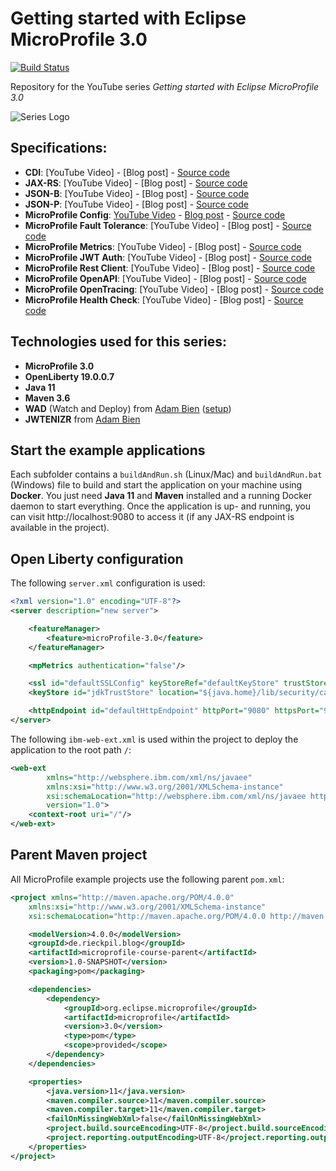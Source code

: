 # Getting started with Eclipse MicroProfile 3.0 

[![Build Status](https://travis-ci.org/rieckpil/getting-started-with-eclipse-microprofile.svg?branch=master)](https://travis-ci.org/rieckpil/getting-started-with-eclipse-microprofile)

Repository for the YouTube series *Getting started with Eclipse MicroProfile 3.0*

![](https://rieckpil.de/wp-content/uploads/2019/08/eclipseMicroProfileGettingStartedYouTubeSeriesLogo.png "Series Logo")

## Specifications:

* **CDI**: [YouTube Video] - [Blog post] - [Source code](https://github.com/rieckpil/getting-started-with-eclipse-microprofile/tree/master/cdi)
* **JAX-RS**: [YouTube Video] - [Blog post] - [Source code](https://github.com/rieckpil/getting-started-with-eclipse-microprofile/tree/master/jax-rs)
* **JSON-B**: [YouTube Video] - [Blog post] - [Source code](https://github.com/rieckpil/getting-started-with-eclipse-microprofile/tree/master/json-b)
* **JSON-P**: [YouTube Video] - [Blog post] - [Source code](https://github.com/rieckpil/getting-started-with-eclipse-microprofile/tree/master/json-p)
* **MicroProfile Config**: [YouTube Video](https://youtu.be/0h3QceSBBiY) - [Blog post](https://rieckpil.de/whatis-eclipse-microprofile-config/) - [Source code](https://github.com/rieckpil/getting-started-with-eclipse-microprofile/tree/master/microprofile-config)
* **MicroProfile Fault Tolerance**: [YouTube Video] - [Blog post] - [Source code](https://github.com/rieckpil/getting-started-with-eclipse-microprofile/tree/master/microprofile-fault-tolerance)
* **MicroProfile Metrics**: [YouTube Video] - [Blog post] - [Source code](https://github.com/rieckpil/getting-started-with-eclipse-microprofile/tree/master/microprofile-metrics)
* **MicroProfile JWT Auth**: [YouTube Video] - [Blog post] - [Source code](https://github.com/rieckpil/getting-started-with-eclipse-microprofile/tree/master/microprofile-jwt-auth)
* **MicroProfile Rest Client**: [YouTube Video] - [Blog post] - [Source code](https://github.com/rieckpil/getting-started-with-eclipse-microprofile/tree/master/microprofile-rest-client)
* **MicroProfile OpenAPI**: [YouTube Video] - [Blog post] - [Source code](https://github.com/rieckpil/getting-started-with-eclipse-microprofile/tree/master/microprofile-open-api)
* **MicroProfile OpenTracing**: [YouTube Video] - [Blog post] - [Source code](https://github.com/rieckpil/getting-started-with-eclipse-microprofile/tree/master/microprofile-open-tracing)
* **MicroProfile Health Check**: [YouTube Video] - [Blog post] - [Source code](https://github.com/rieckpil/getting-started-with-eclipse-microprofile/tree/master/microprofile-health)

## Technologies used for this series:

* **MicroProfile 3.0**
* **OpenLiberty 19.0.0.7**
* **Java 11**
* **Maven 3.6**
* **WAD** (Watch and Deploy) from [Adam Bien](https://wad.sh/) ([setup](https://rieckpil.de/review-improved-java-jakarta-ee-productivity-with-adam-biens-wad-watch-and-deploy/))
* **JWTENIZR** from [Adam Bien](http://jwtenizr.sh/)

## Start the example applications 

Each subfolder contains a `buildAndRun.sh` (Linux/Mac) and `buildAndRun.bat` (Windows) file to build and start the application on your machine using **Docker**. You just need **Java 11** and **Maven** installed and a running Docker daemon to start everything. Once the application is up- and running, you can visit http://localhost:9080 to access it (if any JAX-RS endpoint is available in the project).

## Open Liberty configuration

The following `server.xml` configuration is used:

```xml
<?xml version="1.0" encoding="UTF-8"?>
<server description="new server">

    <featureManager>
        <feature>microProfile-3.0</feature>
    </featureManager>

    <mpMetrics authentication="false"/>

    <ssl id="defaultSSLConfig" keyStoreRef="defaultKeyStore" trustStoreRef="jdkTrustStore" />
    <keyStore id="jdkTrustStore" location="${java.home}/lib/security/cacerts" password="changeit" />

    <httpEndpoint id="defaultHttpEndpoint" httpPort="9080" httpsPort="9443"/>
</server>
```

The following `ibm-web-ext.xml` is used within the project to deploy the application to the root path `/`:

```xml
<web-ext
        xmlns="http://websphere.ibm.com/xml/ns/javaee"
        xmlns:xsi="http://www.w3.org/2001/XMLSchema-instance"
        xsi:schemaLocation="http://websphere.ibm.com/xml/ns/javaee http://websphere.ibm.com/xml/ns/javaee/ibm-web-ext_1_0.xsd"
        version="1.0">
    <context-root uri="/"/>
</web-ext>
```

## Parent Maven project

All MicroProfile example projects use the following parent `pom.xml`:

```xml
<project xmlns="http://maven.apache.org/POM/4.0.0"
	xmlns:xsi="http://www.w3.org/2001/XMLSchema-instance"
	xsi:schemaLocation="http://maven.apache.org/POM/4.0.0 http://maven.apache.org/xsd/maven-4.0.0.xsd">

	<modelVersion>4.0.0</modelVersion>
	<groupId>de.rieckpil.blog</groupId>
	<artifactId>microprofile-course-parent</artifactId>
	<version>1.0-SNAPSHOT</version>
	<packaging>pom</packaging>

	<dependencies>
		<dependency>
			<groupId>org.eclipse.microprofile</groupId>
			<artifactId>microprofile</artifactId>
			<version>3.0</version>
			<type>pom</type>
			<scope>provided</scope>
		</dependency>
	</dependencies>

	<properties>
		<java.version>11</java.version>
		<maven.compiler.source>11</maven.compiler.source>
		<maven.compiler.target>11</maven.compiler.target>
		<failOnMissingWebXml>false</failOnMissingWebXml>
		<project.build.sourceEncoding>UTF-8</project.build.sourceEncoding>
		<project.reporting.outputEncoding>UTF-8</project.reporting.outputEncoding>
	</properties>
</project>
```
